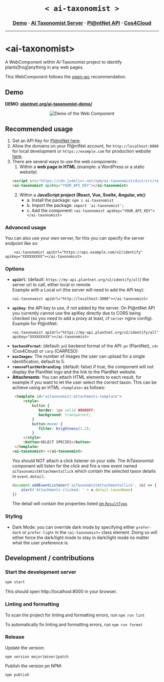 
<h1 align="center">
    <strong><code> < ai-taxonomist > </code></strong>
</h1>

<h3 align="center">
  <a href="https://plantnet.org/ai-taxonomist-demo/">Demo</a>
  <span> · </span>
  <a href="https://github.com/plantnet/ai-taxonomist">AI Taxonomist Server</a>
  <span> · </span>
  <a href="https://my.plantnet.org/">Pl@ntNet API</a>
  <span> · </span>
  <a href="https://cos4cloud-eosc.eu/services/ai-taxonomist/">Cos4Cloud</a>
</h3>

---
    
# \<ai-taxonomist>

A WebComponent within AI-Taxonomist project to identify plants|frog|anything in any web pages. 

This WebComponent follows the [open-wc](https://github.com/open-wc/open-wc) recommendation.

## Demo

<b>DEMO: <a href="https://plantnet.org/ai-taxonomist-demo/" target="_blank">plantnet.org/ai-taxonomist-demo/</a></b>
<p align="center">
  <img src="/demo.gif" alt="Demo of the Web Component" />
</p>

## Recommended usage

1. Get an API Key for [Pl@ntNet here](https://my.plantnet.org/).
2. Allow the domains on your Pl@ntNet account, for `http://localhost:8000` for local development or  `https://example.com` for production website [here](https://my.plantnet.org/account/settings).
3. There are several ways to use the web components: 
    1. Within a **web page in HTML** (example: a WordPress or a static website)
    ```html
    <script src="https://cdn.jsdelivr.net/npm/ai-taxonomist/dist/src/+esm" type="module"></script>
    <ai-taxonomist apiKey="YOUR_API_KEY"></ai-taxonomist>
    ```
   2. Within a **JavaScript project (React, Vue, Svelte, Angular, etc)**: 
       - a. Install the package: `npm i ai-taxonomist`
       - b. Import the package: `import 'ai-taxonomist';`
       - c. Add the component: `<ai-taxonomist apiKey="YOUR_API_KEY"></ai-taxonomist>`

### Advanced usage

You can also use your own server, for this you can specify the server endpoint like so: 
```
    <ai-taxonomist apiUrl="https://api.example.com/v2/identify" apiKey="XXXXXXXXX"></ai-taxonomist>    
```

    
### Options

- **`apiUrl`**: (default: `https://my-api.plantnet.org/v2/identify/all`) the server url to call, either local or remote  
    Example with a Local url (the server will need to add the API key):  
    ```
    <ai-taxonomist apiUrl="http://localhost:3000"></ai-taxonomist>
    ```
- **`apiKey`**: the API key to use, if not added by the server. On Pl@ntNet API you currently cannot use the apiKey directly due to CORS being checked (so you need to add a proxy at least, cf `server` nginx config).   
    Example for Pl@ntNet:  
    ```
    <ai-taxonomist apiUrl="https://my-api.plantnet.org/v2/identify/all" apiKey="XXXXXXXXX"></ai-taxonomist>
    ```
- **`backendFormat`**: (default: `pn`) backend format of the API: `pn` (PlantNet), `c4c` (Cos4Cloud) or `carp`  (CARPESO)
- **`maxImages`**: The number of images the user can upload for a single identification, default to 5. 
- **`removePlantNetBranding`**: (default: false) if true, the component will not display the PlantNet logo and the link to the PlantNet website. 
- **Attachments**: You can attach HTML elements to each result, for example if you want to let the user select the correct taxon. This can be achieve using an HTML `<template>` as follows: 
    ```html
     <template id="aitaxonomist-attachments-template">
         <style>
             button {
                border: 1px solid #8888FF;
                background: transparent;
             }
             button:hover {
                filter: brightness(1.2);
             }
         </style>
         <button>SELECT SPECIES</button>
     </template>
    <ai-taxonomist> </ai-taxonomist>
    ```
    You should NOT attach a click listener on your side. The AiTaxonomist component will listen for the click and fire a new event named `aiTaxonomistAttachmentsClick` which contain the selected taxon details in `event.detail`: 
    ```js
    document.addEventListener('aiTaxonomistAttachmentsClick', (e) => {
        alert('Attachments clicked: ' + e.detail.taxonName)
    })
    ```
    The detail will contain the properties listed [on `ResultType`](https://github.com/plantnet/ai-taxonomist-webcomponent/blob/main/src/utils/types.ts#L47). 

### Styling

- Dark Mode: you can override dark mode by specifying either `prefer-dark` or `prefer-light` in the `<ai-taxonomist>` class element. Doing so will either force the dark/light mode to stay in dark/light mode no matter what the user preference is.


## Development / contributions

### Start the development server

```bash
npm start
```

This should open http://localhost:8000 in your browser.

### Linting and formatting

To scan the project for linting and formatting errors, run `npm run lint`

To automatically fix linting and formatting errors, run `npm run format`

### Release
    
Update the version: 
```
npm version major|minor|patch
```

Publish the version pn NPM:
```
npm publish
```
